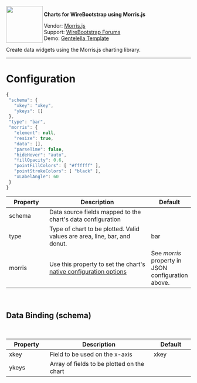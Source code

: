 
<img align="left" width="100" height="100" src="https://my-stg.wirebootstrap.com//img/eb/test/morris2.png">

<p>
<strong>
Charts for WireBootstrap using Morris.js
</strong>
</p>
<p>
Vendor: <a href="https://morrisjs.github.io/morris.js" target="_blank">Morris.js</a><br/>
Support: <a href="http://www.www.com" target="_blank">WireBootstrap Forums</a><br/>
Demo: <a href="https://colorlib.com/polygon/gentelella/morisjs.html">Gentelella Template</a>
</p>
<p>
Create data widgets using the Morris.js charting library.
</p>
<hr/>
<h1><a id="config">Configuration</a></h1>

```javascript
{
 "schema": {
   "xkey": "xkey",
   "ykeys": []
 },
 "type": "bar",
 "morris": {
   "element": null,
   "resize": true,
   "data": [],
   "parseTime": false,
   "hideHover": "auto",
   "fillOpacity": 0.6,
   "pointFillColors": [ "#ffffff" ],
   "pointStrokeColors": [ "black" ],
   "xLabelAngle": 60
 }
}
```

<table>
	<thead>
		<tr>
			<th style="width:100px">Property</th>
			<th style="width:300px">Description</th>
			<th style="width:100px">Default</th>
		</tr>
	</thead>
	<tbody>
		<tr>
			<td style="width:100px">schema</td>
			<td style="width: 300px;">Data source fields mapped to the chart's data configuration</td>
			<td style="width:100px">
				<br>
			</td>
		</tr>
		<tr>
			<td style="width:100px">type</td>
			<td style="width:300px">Type of chart to be plotted. Valid values are area, line, bar, and donut.</td>
			<td style="width:100px">bar</td>
		</tr>
		<tr>
			<td style="width:100px">morris</td>
			<td style="width:300px">Use this property to set the chart's <a href="//morrisjs.github.io/morris.js" target="_new">native configuration options</a></td>
			<td style="width:100px">See <em>morris</em> property in JSON configuration above.</td>
		</tr>
	</tbody>
</table>

<p>
	<br>
</p>

<h2>Data Binding (schema)</h2>

<p>
	<br>
</p>

<table>
	<thead>
		<tr>
			<th style="width:100px">Property</th>
			<th style="width:300px">Description</th>
			<th style="width:100px">Default</th>
		</tr>
	</thead>
	<tbody>
		<tr>
			<td style="width:100px">xkey</td>
			<td style="width:300px">Field to be used on the x-axis</td>
			<td style="width:100px">xkey</td>
		</tr>
		<tr>
			<td style="width:100px">ykeys</td>
			<td style="width:300px">Array of fields to be plotted on the chart
				<br>
			</td>
			<td style="width:100px">
				<br>
			</td>
		</tr>
	</tbody>
</table>
